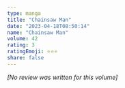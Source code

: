 ```yaml
---
type: manga
title: "Chainsaw Man"
date: "2023-04-18T08:50:14"
name: "Chainsaw Man"
volume: 42
rating: 3
ratingEmoji: ⭐️⭐️⭐️
share: false
---
```


*[No review was written for this volume]*
